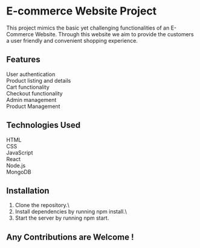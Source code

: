 # E-commerce Website Project

This project mimics the basic yet challenging functionalities of an E-Commerce Website.
Through this website we aim to provide the customers a user friendly and convenient shopping experience.

## Features

User authentication\
Product listing and details\
Cart functionality\
Checkout functionality\
Admin management\
Product Management 

## Technologies Used

HTML\
CSS\
JavaScript\
React\
Node.js\
MongoDB

## Installation

1. Clone the repository.\
2. Install dependencies by running npm install.\
3. Start the server by running npm start.

## Any Contributions are Welcome !

